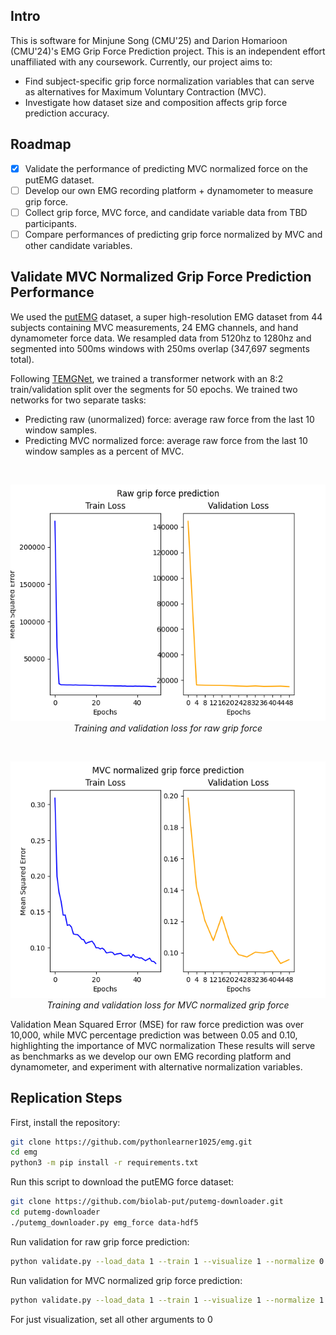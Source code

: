 ## Intro

This is software for Minjune Song (CMU'25) and Darion Homarioon (CMU'24)'s EMG Grip Force Prediction project. This is an independent effort unaffiliated with any coursework. Currently, our project aims to:
- Find subject-specific grip force normalization variables that can serve as alternatives for Maximum Voluntary Contraction (MVC).
- Investigate how dataset size and composition affects grip force prediction accuracy.

## Roadmap

- [x] Validate the performance of predicting MVC normalized force on the putEMG dataset.
- [ ] Develop our own EMG recording platform + dynamometer to measure grip force.
- [ ] Collect grip force, MVC force, and candidate variable data from TBD participants.
- [ ] Compare performances of predicting grip force normalized by MVC and other candidate variables.

## Validate MVC Normalized Grip Force Prediction Performance

We used the [putEMG](https://biolab.put.poznan.pl/putemg-dataset/) dataset, a super high-resolution EMG dataset from 44 subjects containing MVC measurements, 24 EMG channels, and hand dynamometer force data. We resampled data from 5120hz to 1280hz and segmented into 500ms windows with 250ms overlap (347,697 segments total).

Following [TEMGNet](https://arxiv.org/pdf/2109.12379.pdf), we trained a transformer network with an 8:2 train/validation split over the segments for 50 epochs. We trained two networks for two separate tasks:
- Predicting raw (unormalized) force: average raw force from the last 10 window samples.
- Predicting MVC normalized force: average raw force from the last 10 window samples as a percent of MVC.

<br>

<p align="center">
  <img src="https://github.com/pythonlearner1025/emg/blob/main/raw_grip.png">
  <br>
  <em>Training and validation loss for raw grip force</em>
</p>

<br>

<p align="center">
  <img src="https://github.com/pythonlearner1025/emg/blob/main/norm_grip.png">
  <br>
  <em>Training and validation loss for MVC normalized grip force</em>
</p>


Validation Mean Squared Error (MSE) for raw force prediction was over 10,000, while MVC percentage prediction was between 0.05 and 0.10, highlighting the importance of MVC normalization These results will serve as benchmarks as we develop our own EMG recording platform and dynamometer, and experiment with alternative normalization variables. 

## Replication Steps

First, install the repository:

```bash
git clone https://github.com/pythonlearner1025/emg.git
cd emg
python3 -m pip install -r requirements.txt
```

Run this script to download the putEMG force dataset:

```bash
git clone https://github.com/biolab-put/putemg-downloader.git
cd putemg-downloader
./putemg_downloader.py emg_force data-hdf5
```

Run validation for raw grip force prediction:

```bash
python validate.py --load_data 1 --train 1 --visualize 1 --normalize 0
```

Run validation for MVC normalized grip force prediction:

```bash
python validate.py --load_data 1 --train 1 --visualize 1 --normalize 1
```

For just visualization, set all other arguments to 0